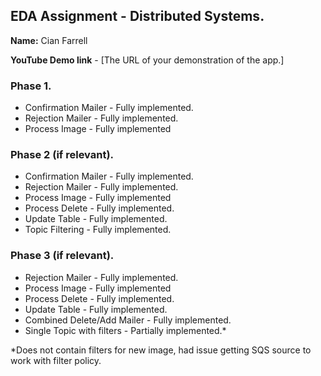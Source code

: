## EDA Assignment - Distributed Systems.

__Name:__ Cian Farrell

__YouTube Demo link__ - [The URL of your demonstration of the app.]


### Phase 1.


+ Confirmation Mailer - Fully implemented.
+ Rejection Mailer - Fully implemented.
+ Process Image - Fully implemented

### Phase 2 (if relevant).



+ Confirmation Mailer - Fully implemented.
+ Rejection Mailer - Fully implemented.
+ Process Image - Fully implemented
+ Process Delete - Fully implemented.
+ Update Table - Fully implemented.
+ Topic Filtering - Fully implemented.

### Phase 3 (if relevant).



+ Rejection Mailer - Fully implemented.
+ Process Image - Fully implemented
+ Process Delete - Fully implemented.
+ Update Table - Fully implemented.
+ Combined Delete/Add Mailer - Fully implemented.
+ Single Topic with filters - Partially implemented.*


\*Does not contain filters for new image, had issue getting SQS source to work with filter policy.